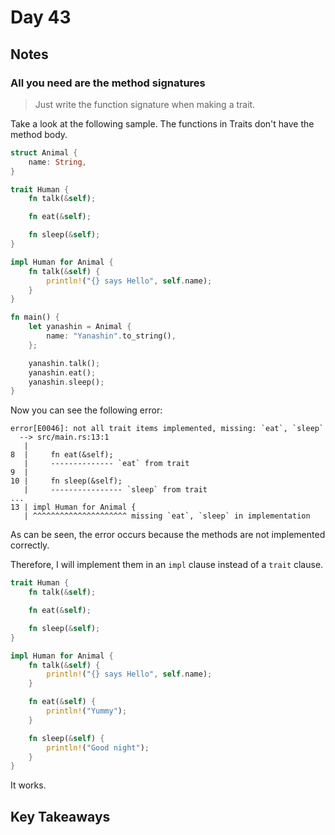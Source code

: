 # Day 43

## Notes

### All you need are the method signatures

> Just write the function signature when making a trait.

Take a look at the following sample. The functions in Traits don't have the method body.

```rust
struct Animal {
    name: String,
}

trait Human {
    fn talk(&self);

    fn eat(&self);

    fn sleep(&self);
}

impl Human for Animal {
    fn talk(&self) {
        println!("{} says Hello", self.name);
    }
}

fn main() {
    let yanashin = Animal {
        name: "Yanashin".to_string(),
    };

    yanashin.talk();
    yanashin.eat();
    yanashin.sleep();
}
```

Now you can see the following error:

```shell
error[E0046]: not all trait items implemented, missing: `eat`, `sleep`
  --> src/main.rs:13:1
   |
8  |     fn eat(&self);
   |     -------------- `eat` from trait
9  |
10 |     fn sleep(&self);
   |     ---------------- `sleep` from trait
...
13 | impl Human for Animal {
   | ^^^^^^^^^^^^^^^^^^^^^ missing `eat`, `sleep` in implementation
```

As can be seen, the error occurs because the methods are not implemented correctly.

Therefore, I will implement them in an `impl` clause instead of a `trait` clause.

```rust
trait Human {
    fn talk(&self);

    fn eat(&self);

    fn sleep(&self);
}

impl Human for Animal {
    fn talk(&self) {
        println!("{} says Hello", self.name);
    }

    fn eat(&self) {
        println!("Yummy");
    }

    fn sleep(&self) {
        println!("Good night");
    }
}
```

It works.

## Key Takeaways
